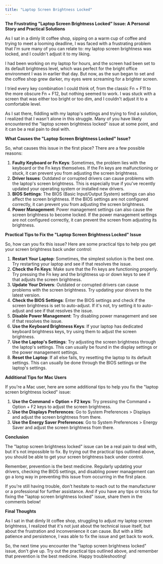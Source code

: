 ```yaml
---
title: "Laptop Screen Brightness Locked"
---
```


**The Frustrating "Laptop Screen Brightness Locked" Issue: A Personal Story and Practical Solutions**

As I sat in a dimly lit coffee shop, sipping on a warm cup of coffee and trying to meet a looming deadline, I was faced with a frustrating problem that I'm sure many of you can relate to: my laptop screen brightness was locked, and I couldn't adjust it to my liking.

I had been working on my laptop for hours, and the screen had been set to its default brightness level, which was perfect for the bright office environment I was in earlier that day. But now, as the sun began to set and the coffee shop grew darker, my eyes were screaming for a brighter screen.

I tried every key combination I could think of, from the classic Fn + F11 to the more obscure Fn + F12, but nothing seemed to work. I was stuck with a screen that was either too bright or too dim, and I couldn't adjust it to a comfortable level.

As I sat there, fiddling with my laptop's settings and trying to find a solution, I realized that I wasn't alone in this struggle. Many of you have likely encountered the "laptop screen brightness locked" issue at some point, and it can be a real pain to deal with.

**What Causes the "Laptop Screen Brightness Locked" Issue?**

So, what causes this issue in the first place? There are a few possible reasons:

1. **Faulty Keyboard or Fn Keys**: Sometimes, the problem lies with the keyboard or the Fn keys themselves. If the Fn keys are malfunctioning or stuck, it can prevent you from adjusting the screen brightness.
2. **Driver Issues**: Outdated or corrupted drivers can cause problems with the laptop's screen brightness. This is especially true if you've recently updated your operating system or installed new drivers.
3. **BIOS Settings**: The BIOS (Basic Input/Output System) settings can also affect the screen brightness. If the BIOS settings are not configured correctly, it can prevent you from adjusting the screen brightness.
4. **Power Management**: Power management settings can also cause the screen brightness to become locked. If the power management settings are not configured correctly, it can prevent the screen from adjusting its brightness.

**Practical Tips to Fix the "Laptop Screen Brightness Locked" Issue**

So, how can you fix this issue? Here are some practical tips to help you get your screen brightness back under control:

1. **Restart Your Laptop**: Sometimes, the simplest solution is the best one. Try restarting your laptop and see if that resolves the issue.
2. **Check the Fn Keys**: Make sure that the Fn keys are functioning properly. Try pressing the Fn key and the brightness up or down keys to see if that adjusts the screen brightness.
3. **Update Your Drivers**: Outdated or corrupted drivers can cause problems with the screen brightness. Try updating your drivers to the latest version.
4. **Check the BIOS Settings**: Enter the BIOS settings and check if the screen brightness is set to auto-adjust. If it's not, try setting it to auto-adjust and see if that resolves the issue.
5. **Disable Power Management**: Try disabling power management and see if that resolves the issue.
6. **Use the Keyboard Brightness Keys**: If your laptop has dedicated keyboard brightness keys, try using them to adjust the screen brightness.
7. **Use the Laptop's Settings**: Try adjusting the screen brightness through the laptop's settings. This can usually be found in the display settings or the power management settings.
8. **Reset the Laptop**: If all else fails, try resetting the laptop to its default settings. This can usually be done through the BIOS settings or the laptop's settings.

**Additional Tips for Mac Users**

If you're a Mac user, here are some additional tips to help you fix the "laptop screen brightness locked" issue:

1. **Use the Command + Option + F2 keys**: Try pressing the Command + Option + F2 keys to adjust the screen brightness.
2. **Use the Displays Preferences**: Go to System Preferences > Displays and adjust the screen brightness from there.
3. **Use the Energy Saver Preferences**: Go to System Preferences > Energy Saver and adjust the screen brightness from there.

**Conclusion**

The "laptop screen brightness locked" issue can be a real pain to deal with, but it's not impossible to fix. By trying out the practical tips outlined above, you should be able to get your screen brightness back under control.

Remember, prevention is the best medicine. Regularly updating your drivers, checking the BIOS settings, and disabling power management can go a long way in preventing this issue from occurring in the first place.

If you're still having trouble, don't hesitate to reach out to the manufacturer or a professional for further assistance. And if you have any tips or tricks for fixing the "laptop screen brightness locked" issue, share them in the comments below!

**Final Thoughts**

As I sat in that dimly lit coffee shop, struggling to adjust my laptop screen brightness, I realized that it's not just about the technical issue itself, but about the frustration and inconvenience it can cause. But with a little patience and persistence, I was able to fix the issue and get back to work.

So, the next time you encounter the "laptop screen brightness locked" issue, don't give up. Try out the practical tips outlined above, and remember that prevention is the best medicine. Happy troubleshooting!